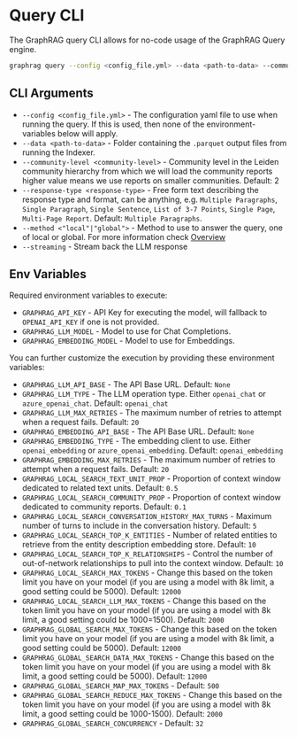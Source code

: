 # Query CLI

The GraphRAG query CLI allows for no-code usage of the GraphRAG Query engine.

```bash
graphrag query --config <config_file.yml> --data <path-to-data> --community-level <comunit-level> --response-type <response-type> --method <"local"|"global"> <query>
```

## CLI Arguments

- `--config <config_file.yml>` - The configuration yaml file to use when running the query. If this is used, then none of the environment-variables below will apply.
- `--data <path-to-data>` - Folder containing the `.parquet` output files from running the Indexer.
- `--community-level <community-level>` - Community level in the Leiden community hierarchy from which we will load the community reports higher value means we use reports on smaller communities. Default: 2
- `--response-type <response-type>` - Free form text describing the response type and format, can be anything, e.g. `Multiple Paragraphs`, `Single Paragraph`, `Single Sentence`, `List of 3-7 Points`, `Single Page`, `Multi-Page Report`. Default: `Multiple Paragraphs`.
- `--method <"local"|"global">` - Method to use to answer the query, one of local or global. For more information check [Overview](overview.md)
- `--streaming` - Stream back the LLM response

## Env Variables

Required environment variables to execute:
- `GRAPHRAG_API_KEY` - API Key for executing the model, will fallback to `OPENAI_API_KEY` if one is not provided.
- `GRAPHRAG_LLM_MODEL` - Model to use for Chat Completions.
- `GRAPHRAG_EMBEDDING_MODEL` - Model to use for Embeddings.

You can further customize the execution by providing these environment variables:

- `GRAPHRAG_LLM_API_BASE` - The API Base URL. Default: `None`
- `GRAPHRAG_LLM_TYPE` - The LLM operation type. Either `openai_chat` or `azure_openai_chat`. Default: `openai_chat`
- `GRAPHRAG_LLM_MAX_RETRIES` - The maximum number of retries to attempt when a request fails. Default: `20`
- `GRAPHRAG_EMBEDDING_API_BASE` - The API Base URL. Default: `None`
- `GRAPHRAG_EMBEDDING_TYPE` - The embedding client to use. Either `openai_embedding` or `azure_openai_embedding`. Default: `openai_embedding`
- `GRAPHRAG_EMBEDDING_MAX_RETRIES` - The maximum number of retries to attempt when a request fails. Default: `20`
- `GRAPHRAG_LOCAL_SEARCH_TEXT_UNIT_PROP` - Proportion of context window dedicated to related text units. Default: `0.5`
- `GRAPHRAG_LOCAL_SEARCH_COMMUNITY_PROP` - Proportion of context window dedicated to community reports. Default: `0.1`
- `GRAPHRAG_LOCAL_SEARCH_CONVERSATION_HISTORY_MAX_TURNS` - Maximum number of turns to include in the conversation history. Default: `5`
- `GRAPHRAG_LOCAL_SEARCH_TOP_K_ENTITIES` - Number of related entities to retrieve from the entity description embedding store. Default: `10`
- `GRAPHRAG_LOCAL_SEARCH_TOP_K_RELATIONSHIPS` - Control the number of out-of-network relationships to pull into the context window. Default: `10`
- `GRAPHRAG_LOCAL_SEARCH_MAX_TOKENS` - Change this based on the token limit you have on your model (if you are using a model with 8k limit, a good setting could be 5000). Default: `12000`
- `GRAPHRAG_LOCAL_SEARCH_LLM_MAX_TOKENS` - Change this based on the token limit you have on your model (if you are using a model with 8k limit, a good setting could be 1000=1500). Default: `2000`
- `GRAPHRAG_GLOBAL_SEARCH_MAX_TOKENS` - Change this based on the token limit you have on your model (if you are using a model with 8k limit, a good setting could be 5000). Default: `12000`
- `GRAPHRAG_GLOBAL_SEARCH_DATA_MAX_TOKENS` - Change this based on the token limit you have on your model (if you are using a model with 8k limit, a good setting could be 5000). Default: `12000`
- `GRAPHRAG_GLOBAL_SEARCH_MAP_MAX_TOKENS` - Default: `500`
- `GRAPHRAG_GLOBAL_SEARCH_REDUCE_MAX_TOKENS` - Change this based on the token limit you have on your model (if you are using a model with 8k limit, a good setting could be 1000-1500). Default: `2000`
- `GRAPHRAG_GLOBAL_SEARCH_CONCURRENCY` - Default: `32`
